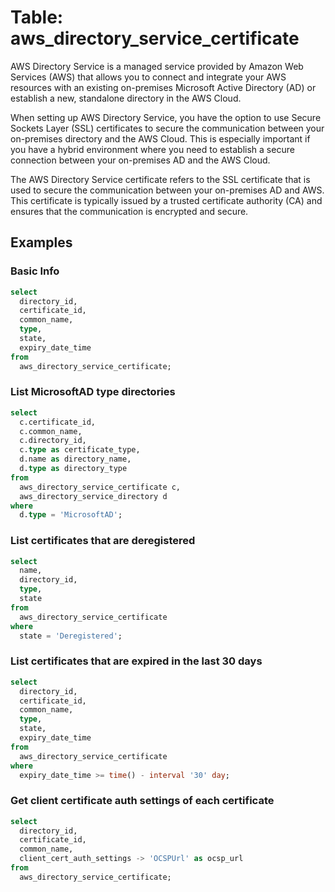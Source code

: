 # Table: aws_directory_service_certificate

AWS Directory Service is a managed service provided by Amazon Web Services (AWS) that allows you to connect and integrate your AWS resources with an existing on-premises Microsoft Active Directory (AD) or establish a new, standalone directory in the AWS Cloud.

When setting up AWS Directory Service, you have the option to use Secure Sockets Layer (SSL) certificates to secure the communication between your on-premises directory and the AWS Cloud. This is especially important if you have a hybrid environment where you need to establish a secure connection between your on-premises AD and the AWS Cloud.

The AWS Directory Service certificate refers to the SSL certificate that is used to secure the communication between your on-premises AD and AWS. This certificate is typically issued by a trusted certificate authority (CA) and ensures that the communication is encrypted and secure.

## Examples

### Basic Info

```sql
select
  directory_id,
  certificate_id,
  common_name,
  type,
  state,
  expiry_date_time
from
  aws_directory_service_certificate;
```

### List MicrosoftAD type directories

```sql
select
  c.certificate_id,
  c.common_name,
  c.directory_id,
  c.type as certificate_type,
  d.name as directory_name,
  d.type as directory_type
from
  aws_directory_service_certificate c,
  aws_directory_service_directory d
where
  d.type = 'MicrosoftAD';
```

### List certificates that are deregistered

```sql
select
  name,
  directory_id,
  type,
  state
from
  aws_directory_service_certificate
where
  state = 'Deregistered';
```

### List certificates that are expired in the last 30 days

```sql
select
  directory_id,
  certificate_id,
  common_name,
  type,
  state,
  expiry_date_time
from
  aws_directory_service_certificate
where
  expiry_date_time >= time() - interval '30' day;
```

### Get client certificate auth settings of each certificate

```sql
select
  directory_id,
  certificate_id,
  common_name,
  client_cert_auth_settings -> 'OCSPUrl' as ocsp_url
from
  aws_directory_service_certificate;
```